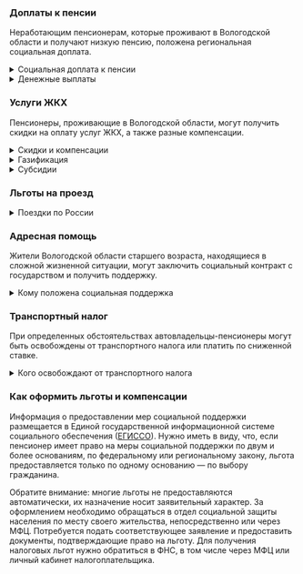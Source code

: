### Доплаты к пенсии
Неработающим пенсионерам, которые проживают в Вологодской области и получают низкую пенсию, положена региональная социальная доплата.
<details>
<summary>Социальная доплата к пенсии</summary>

В Вологодской области региональный прожиточный минимум пенсионера превышает общефедеральный. Поэтому неработающим пенсионерам с низким размером пенсии производится региональная социальная доплата к пенсии до прожиточного минимума пенсионера — 10 221 рубль. Для её назначения в настоящее время необходимо обращаться в органы социальной защиты населения. С 2022 года доплата будет назначаться автоматически.
</details>
<details>
<summary>Денежные выплаты</summary>

Если пенсионер относится к льготной категории, ему полагается ежемесячная денежная выплата (ЕДВ), которая регулярно индексируется.

В [Вологодской](https://docs.cntd.ru/document/938503071) области ЕДВ в размере 1500 рублей получают ветераны труда и ветераны труда области, труженики тыла, жертвы политических репрессий, а также дети войны (родившиеся в период с 3 сентября 1927 года по 3 сентября 1945 года). Пенсионерам, принимавшим участие в разминировании на территории Вытегорского района в период войны и послевоенные годы (с 1945 по 1951 год), полагается выплата в сумме 4400 рублей. Если же такой пенсионер не получает пенсию, предусмотренную для участников ВОВ, размер выплаты составляет 6900 рублей.
</details>

### Услуги ЖКХ
Пенсионеры, проживающие в Вологодской области, могут получить скидки на оплату услуг ЖКХ, а также разные компенсации. 
<details>
<summary>Скидки и компенсации</summary>

В [Вологодской](https://docs.cntd.ru/document/938503071) области ветеранам труда и ветеранам труда региона, жертвам политических репрессий, а также пенсионерам, принимавшим участие в разминировании на территории Вытегорского района выплачивают компенсацию в размере 50% расходов на оплату жилого помещения и коммунальных услуг. Возмещают также половину стоимости оплаты взносов на капремонт. Компенсацию предоставляют в пределах утверждённых нормативов потребления.

Одинокие неработающие пенсионеры по достижении 70 лет освобождаются от взносов на капремонт на 50%, а с 80-летнего возраста — полностью. Льгота распространяется также на граждан указанного возраста, семья которых состоит из неработающих граждан пенсионного возраста (мужчины — старше 60 лет, женщины — 55 лет) и (или) инвалидов I и II групп. Компенсация рассчитывается исходя из установленных в регионе минимального взноса на капремонт за 1 кв. метр и размера стандарта нормативной площади жилого помещения.
</details>
<details>
<summary>Газификация</summary>

В [Вологодской](https://docs.cntd.ru/document/938502732) области пенсионерам, находящимся в трудной жизненной ситуации, предоставляют единовременную материальную помощь на частичную оплату расходов по газификации единственного жилья в сумме не более 25 000 рублей.
</details>
<details>
<summary>Субсидии</summary>

Оформить субсидию на оплату жилищно-коммунальных услуг можно при условии, что на их оплату тратится более 22% от совокупного дохода семьи.
</details>

### Льготы на проезд
<details>
<summary>Поездки по России</summary>

В Вологодской области реабилитированным пенсионерам один раз в год компенсируют расходы на оплату проезда (туда и обратно) по территории Российской Федерации: на железнодорожном транспорте — в размере 100% стоимости проезда, на водном, воздушном или междугородном автомобильном транспорте — в размере стоимости проезда железнодорожным транспортом, но не выше стоимости билетов в купейном вагоне фирменного поезда. При поездке в районы, не имеющие железнодорожного сообщения, возместят 50% стоимости проезда водным, воздушным или междугородным автомобильным транспортом.
</details>

### Адресная помощь
Жители Вологодской области старшего возраста, находящиеся в сложной жизненной ситуации, могут заключить социальный контракт с государством и получить поддержку.
<details>
<summary>Кому положена социальная поддержка</summary>

Пенсионерам, оказавшимся в трудной жизненной ситуации по не зависящим от них причинам или в связи со стихийным бедствием, экстремальной ситуацией, оказывается адресная помощь. Она предоставляется путём выплаты пособий либо в натуральной форме (обеспечение одеждой, обувью, лекарствами, организация лечения и ухода, проведение ремонта жилья или установка приборов учёта и пр.). С нуждающимися пенсионерами может быть заключён социальный контракт.
</details>

### Транспортный налог
При определенных обстоятельствах автовладельцы-пенсионеры могут быть освобождены от транспортного налога или платить по сниженной ставке. 
<details>
<summary>Кого освобождают от транспортного налога</summary>

В [Вологодской](https://www.nalog.gov.ru/rn77/service/tax/d1101259/) области пенсионеры, а также те, кто должен был выйти на пенсию по ранее действовавшему законодательству, освобождаются от уплаты налога на одно транспортное средство каждого вида по своему выбору: легковое авто с мощностью двигателя до 150 л. с.; мотоцикл (мотороллер) до 40 л. с.; грузовой автомобиль до 85 л. с.; моторная лодка. Инвалиды всех категорий могут не уплачивать налог на одно ТС по их выбору: легковое авто до 150 л. с.; мотоцикл (мотороллер) до 40 л. с.; снегоходы, мотосани до 50 л. с.; самоходные ТС, машины и механизмы на пневматическом и гусеничном ходу; катера, моторные лодки и другие водные ТС. Участники ВОВ, ветераны боевых действий, блокадники и чернобыльцы полностью освобождаются от уплаты транспортного налога на одно принадлежащее им транспортное средство по своему выбору независимо от мощности.
</details>

### Как оформить льготы и компенсации 
Информация о предоставлении мер социальной поддержки размещается в Единой государственной информационной системе социального обеспечения ([ЕГИССО](http://egisso.ru/site/client/#/)). Нужно иметь в виду, что, если пенсионер имеет право на меры социальной поддержки по двум и более основаниям, по федеральному или региональному закону, льгота предоставляется только по одному основанию — по выбору гражданина.

Обратите внимание: многие льготы не предоставляются автоматически, их назначение носит заявительный характер. За оформлением необходимо обращаться в отдел социальной защиты населения по месту своего жительства, непосредственно или через МФЦ. Потребуется подать соответствующее заявление и предоставить документы, подтверждающие право на льготу. Для получения налоговых льгот нужно обратиться в ФНС, в том числе через МФЦ или личный кабинет налогоплательщика.
